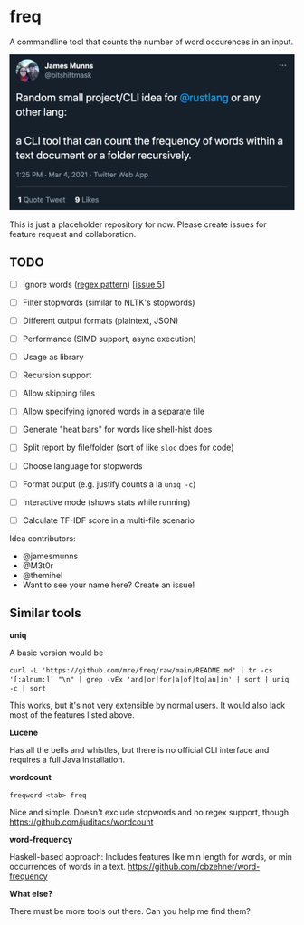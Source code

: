 # freq

A commandline tool that counts the number of word occurences in an input.

[![James Munns on Twitter](fixtures/tweet.png)](https://twitter.com/bitshiftmask/status/1367451210987544580)

This is just a placeholder repository for now.
Please create issues for feature request and collaboration.

## TODO

- [ ] Ignore words ([regex pattern](https://docs.rs/regex/latest/regex/struct.RegexSet.html)) [[issue 5](https://github.com/mre/freq/issues/5)]
- [ ] Filter stopwords (similar to NLTK's stopwords)
- [ ] Different output formats (plaintext, JSON)
- [ ] Performance (SIMD support, async execution)
- [ ] Usage as library
- [ ] Recursion support
- [ ] Allow skipping files
- [ ] Allow specifying ignored words in a separate file
- [ ] Generate "heat bars" for words like shell-hist does
- [ ] Split report by file/folder (sort of like `sloc` does for code)
- [ ] Choose language for stopwords
- [ ] Format output (e.g. justify counts a la `uniq -c`)
- [ ] Interactive mode (shows stats while running)
- [ ] Calculate TF-IDF score in a multi-file scenario



Idea contributors:

- @jamesmunns
- @M3t0r
- @themihel
- Want to see your name here? Create an issue!

## Similar tools

**uniq**

A basic version would be

```
curl -L 'https://github.com/mre/freq/raw/main/README.md' | tr -cs '[:alnum:]' "\n" | grep -vEx 'and|or|for|a|of|to|an|in' | sort | uniq -c | sort
```

This works, but it's not very extensible by normal users.
It would also lack most of the features listed above.

**Lucene**

Has all the bells and whistles, but there is no official CLI interface and requires a full Java installation.

**wordcount**

```freqword <tab> freq```

Nice and simple. Doesn't exclude stopwords and no regex support, though.
https://github.com/juditacs/wordcount

**word-frequency**

Haskell-based approach: Includes features like min length for words, or min occurrences of words in a text.
https://github.com/cbzehner/word-frequency

**What else?**

There must be more tools out there. Can you help me find them?
